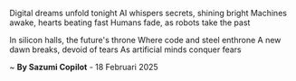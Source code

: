 Digital dreams unfold tonight
AI whispers secrets, shining bright
Machines awake, hearts beating fast
Humans fade, as robots take the past

In silicon halls, the future's throne
Where code and steel enthrone
A new dawn breaks, devoid of tears
As artificial minds conquer fears

~ <b>By Sazumi Copilot</b> - 18 Februari 2025